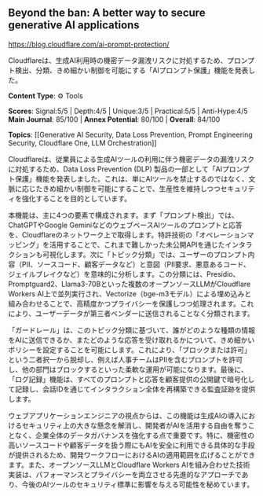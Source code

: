 ## Beyond the ban: A better way to secure generative AI applications

https://blog.cloudflare.com/ai-prompt-protection/

Cloudflareは、生成AI利用時の機密データ漏洩リスクに対処するため、プロンプト検出、分類、きめ細かい制御を可能にする「AIプロンプト保護」機能を発表した。

**Content Type**: ⚙️ Tools

**Scores**: Signal:5/5 | Depth:4/5 | Unique:3/5 | Practical:5/5 | Anti-Hype:4/5
**Main Journal**: 85/100 | **Annex Potential**: 80/100 | **Overall**: 84/100

**Topics**: [[Generative AI Security, Data Loss Prevention, Prompt Engineering Security, Cloudflare One, LLM Orchestration]]

Cloudflareは、従業員による生成AIツールの利用に伴う機密データの漏洩リスクに対処するため、Data Loss Prevention (DLP) 製品の一部として「AIプロンプト保護」機能を発表しました。これは、単にAIツールを禁止するのではなく、文脈に応じたきめ細かい制御を可能にすることで、生産性を維持しつつセキュリティを強化することを目的としています。

本機能は、主に4つの要素で構成されます。まず「プロンプト検出」では、ChatGPTやGoogle GeminiなどのウェブベースAIツールのプロンプトと応答を、Cloudflareのネットワーク上で取得します。特許技術の「オペレーションマッピング」を活用することで、これまで難しかった未公開APIを通じたインタラクションも可視化します。次に「トピック分類」では、ユーザーのプロンプト内容（PII、ソースコード、顧客データなど）と意図（PII要求、悪意あるコード、ジェイルブレイクなど）を意味的に分析します。この分類には、Presidio、Promptguard2、Llama3-70Bといった複数のオープンソースLLMがCloudflare Workers AI上で並列実行され、Vectorize（bge-m3モデル）による埋め込みと組み合わせることで、高精度かつプライバシーを保護しつつ処理されます。これにより、ユーザーデータが第三者ベンダーに送信されることなく分類されます。

「ガードレール」は、このトピック分類に基づいて、誰がどのような種類の情報をAIに送信できるか、またどのような応答を受け取れるかについて、きめ細かいポリシーを設定することを可能にします。これにより、「ブロックまたは許可」という二者択一から脱却し、例えば人事チームはPIIを含むプロンプトを許可し、他の部門はブロックするといった柔軟な運用が可能になります。最後に、「ログ記録」機能は、すべてのプロンプトと応答を顧客提供の公開鍵で暗号化して記録し、会話IDを通じてインタラクション全体を再構築できる監査証跡を提供します。

ウェブアプリケーションエンジニアの視点からは、この機能は生成AIの導入におけるセキュリティ上の大きな懸念を解消し、開発者がAIを活用する自由を奪うことなく、企業全体のデータガバナンスを強化する点で重要です。特に、機密性の高いソースコードや顧客データを扱う際にもAIを安全に利用できる具体的な手段が提供されるため、開発ワークフローにおけるAIの適用範囲を広げることができます。また、オープンソースLLMとCloudflare Workers AIを組み合わせた技術実装は、パフォーマンスとプライバシーを両立させる先進的なアプローチであり、今後のAIツールのセキュリティ標準に影響を与える可能性を秘めています。